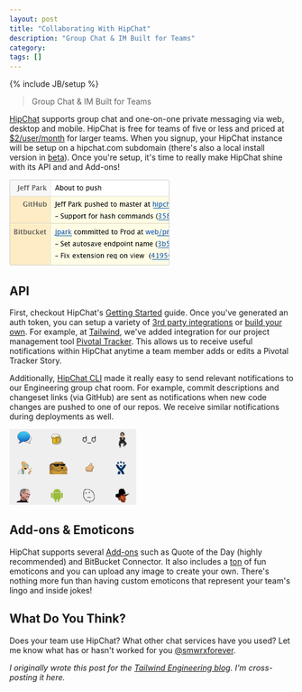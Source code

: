```yaml
---
layout: post
title: "Collaborating With HipChat"
description: "Group Chat & IM Built for Teams"
category: 
tags: []
---
```

{% include JB/setup %}

<blockquote>
	<p>Group Chat &amp; IM Built for Teams</p>
</blockquote>

[HipChat](https://www.hipchat.com) supports group chat and one-on-one private messaging via web, desktop and mobile. HipChat is free for teams of five or less and priced at [$2/user/month](https://www.hipchat.com/pricing) for larger teams. When you signup, your HipChat instance will be setup on a hipchat.com subdomain (there's also a local install version in [beta](https://www.hipchat.com/server)). Once you're setup, it's time to really make HipChat shine with its API and and Add-ons!

<img src="/assets/images/posts/hipchat_integrations.png" class="pull-right post-image" />

API
---
First, checkout HipChat's [Getting Started](https://www.hipchat.com/docs/api) guide. Once you've generated an auth token, you can setup a variety of [3rd party integrations](https://www.hipchat.com/integrations) or [build your own](https://www.hipchat.com/docs/api/libraries). For example, at [Tailwind](http://tailwindapp.com), we've added integration for our project management tool [Pivotal Tracker](http://danielsposito.com/blog/2014/01/24/collaborating-with-pivotal-tracker). This allows us to receive useful notifications within HipChat anytime a team member adds or edits a Pivotal Tracker Story.

Additionally, [HipChat CLI](http://github.com/hipchat/hipchat-cli) made it really easy to send relevant notifications to our Engineering group chat room. For example, commit descriptions and changeset links (via GitHub) are sent as notifications when new code changes are pushed to one of our repos. We receive similar notifications during deployments as well.

<img src="/assets/images/posts/hipchat_emoticons.png" class="pull-right post-image" />

Add-ons &amp; Emoticons
-----------------------
HipChat supports several [Add-ons](https://marketplace.atlassian.com/plugins/app/hipchat/popular) such as Quote of the Day (highly recommended) and BitBucket Connector. It also includes a [ton](http://hipchat-emoticons.heroku.com) of fun emoticons and you can upload any image to create your own. There's nothing more fun than having custom emoticons that represent your team's lingo and inside jokes!

What Do You Think?
------------------
Does your team use HipChat? What other chat services have you used? Let me know what has or hasn't worked for you [@smwrxforever](https://twitter.com/smwrxforever).

<p class="text-muted disclaimer">
	<em>I originally wrote this post for the <a href="http://developers.tailwindapp.com/collaborating-with-hipchat">Tailwind Engineering blog</a>. I'm cross-posting it here.</em>
</p>
